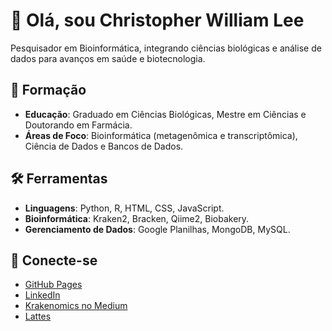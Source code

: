 # 👋 Olá, sou Christopher William Lee

Pesquisador em Bioinformática, integrando ciências biológicas e análise de dados para avanços em saúde e biotecnologia.

## 🌱 Formação
- **Educação**: Graduado em Ciências Biológicas, Mestre em Ciências e Doutorando em Farmácia.
- **Áreas de Foco**: Bioinformática (metagenômica e transcriptômica), Ciência de Dados e Bancos de Dados.

## 🛠️ Ferramentas
- **Linguagens**: Python, R, HTML, CSS, JavaScript.
- **Bioinformática**: Kraken2, Bracken, Qiime2, Biobakery.
- **Gerenciamento de Dados**: Google Planilhas, MongoDB, MySQL.

## 🔗 Conecte-se
- [GitHub Pages](https://christopherwilliamlee.github.io)
- [LinkedIn](https://www.linkedin.com/in/christopher-lee-390643197/)
- [Krakenomics no Medium](https://medium.com/@krakenomics)
- [Lattes](http://lattes.cnpq.br/5196836637403621)
